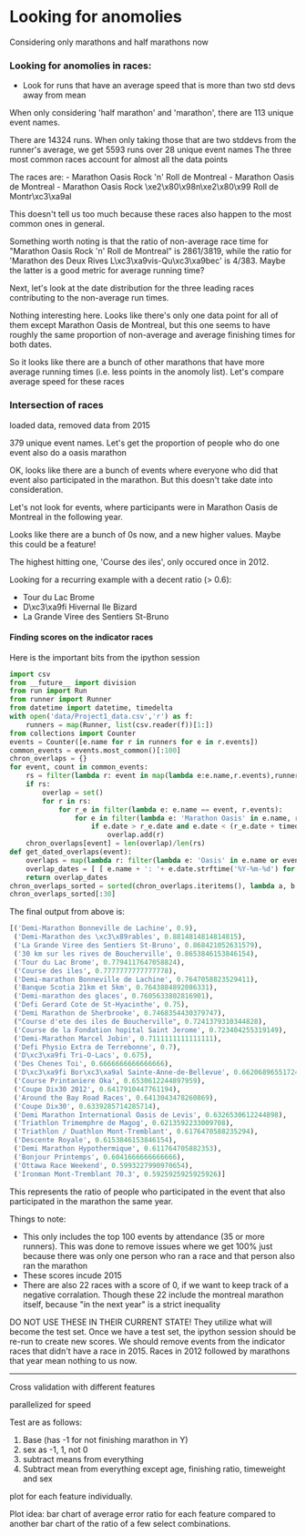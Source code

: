 # Looking for anomolies

Considering only marathons and half marathons now

### Looking for anomolies in races:
- Look for runs that have an average speed that is more than two std devs away from mean

When only considering 'half marathon' and 'marathon', there are 113 unique event names.

There are 14324 runs. When only taking those that are two stddevs from the runner's average, we get 5593 runs over 28 unique event names
The three most common races account for almost all the data points

The races are:
    - Marathon Oasis Rock 'n' Roll de Montreal
    - Marathon Oasis de Montreal
    - Marathon Oasis Rock \xe2\x80\x98n\xe2\x80\x99 Roll de Montr\xc3\xa9al

This doesn't tell us too much because these races also happen to the most common ones in general.

Something worth noting is that the ratio of non-average race time for "Marathon Oasis Rock 'n' Roll de Montreal" is 2861/3819, while the ratio for 'Marathon des Deux Rives L\xc3\xa9vis-Qu\xc3\xa9bec' is 4/383. Maybe the latter is a good metric for average running time?


Next, let's look at the date distribution for the three leading races contributing to the non-average run times.

Nothing interesting here. Looks like there's only one data point for all of them except Marathon Oasis de Montreal, but this one seems to have roughly the same proportion of non-average and average finishing times for both dates.


So it looks like there are a bunch of other marathons that have more average running times (i.e. less points in the anomoly list). Let's compare average speed for these races


### Intersection of races

loaded data, removed data from 2015

379 unique event names. Let's get the proportion of people who do one event also do a
oasis marathon

OK, looks like there are a bunch of events where everyone who did that event also
participated in the marathon. But this doesn't take date into consideration.

Let's not look for events, where participants were in Marathon Oasis de Montreal in the following year.

Looks like there are a bunch of 0s now, and a new higher values. Maybe this could be a feature!


The highest hitting one, 'Course des iles', only occured once in 2012.

Looking for a recurring example with a decent ratio (> 0.6):
- Tour du Lac Brome
- D\xc3\xa9fi Hivernal Ile Bizard
- La Grande Viree des Sentiers St-Bruno

#### Finding scores on the indicator races

Here is the important bits from the ipython session

```python
import csv
from __future__ import division
from run import Run
from runner import Runner
from datetime import datetime, timedelta
with open('data/Project1_data.csv','r') as f:
    runners = map(Runner, list(csv.reader(f))[1:])
from collections import Counter
events = Counter([e.name for r in runners for e in r.events])
common_events = events.most_common()[:100]
chron_overlaps = {}
for event, count in common_events:
    rs = filter(lambda r: event in map(lambda e:e.name,r.events),runners)
    if rs:
        overlap = set()
        for r in rs:
            for r_e in filter(lambda e: e.name == event, r.events):
                for e in filter(lambda e: 'Marathon Oasis' in e.name, r.events):
                    if e.date > r_e.date and e.date < (r_e.date + timedelta(days=265)):
                        overlap.add(r)
    chron_overlaps[event] = len(overlap)/len(rs)
def get_dated_overlaps(event):
    overlaps = map(lambda r: filter(lambda e: 'Oasis' in e.name or event in e.name, r.events), rs)
    overlap_dates = [ [ e.name + ': '+ e.date.strftime('%Y-%m-%d') for e in re] for re in overlaps]
    return overlap_dates
chron_overlaps_sorted = sorted(chron_overlaps.iteritems(), lambda a, b: 1 if a[1] < b[1] else 0 if a[1] == b[1] else -1)
chron_overlaps_sorted[:30]
```

The final output from above is:
```python
[('Demi-Marathon Bonneville de Lachine', 0.9),
 ('Demi-Marathon des \xc3\x89rables', 0.8814814814814815),
 ('La Grande Viree des Sentiers St-Bruno', 0.868421052631579),
 ('30 km sur les rives de Boucherville', 0.8653846153846154),
 ('Tour du Lac Brome', 0.7794117647058824),
 ('Course des iles', 0.7777777777777778),
 ('Demi-marathon Bonneville de Lachine', 0.7647058823529411),
 ('Banque Scotia 21km et 5km', 0.7643884892086331),
 ('Demi-marathon des glaces', 0.7605633802816901),
 ('Defi Gerard Cote de St-Hyacinthe', 0.75),
 ('Demi Marathon de Sherbrooke', 0.7468354430379747),
 ("Course d'ete des iles de Boucherville", 0.7241379310344828),
 ('Course de la Fondation hopital Saint Jerome', 0.723404255319149),
 ('Demi-Marathon Marcel Jobin', 0.7111111111111111),
 ('Defi Physio Extra de Terrebonne', 0.7),
 ('D\xc3\xa9fi Tri-O-Lacs', 0.675),
 ('Des Chenes Toi', 0.6666666666666666),
 ('D\xc3\xa9fi Bor\xc3\xa9al Sainte-Anne-de-Bellevue', 0.6620689655172414),
 ('Course Printaniere Oka', 0.6530612244897959),
 ('Coupe Dix30 2012', 0.6417910447761194),
 ('Around the Bay Road Races', 0.6413043478260869),
 ('Coupe Dix30', 0.6339285714285714),
 ('Demi Marathon International Oasis de Levis', 0.6326530612244898),
 ('Triathlon Trimemphre de Magog', 0.6213592233009708),
 ('Triathlon / Duathlon Mont-Tremblant', 0.6176470588235294),
 ('Descente Royale', 0.6153846153846154),
 ('Demi Marathon Hypothermique', 0.611764705882353),
 ('Bonjour Printemps', 0.6041666666666666),
 ('Ottawa Race Weekend', 0.5993227990970654),
 ('Ironman Mont-Tremblant 70.3', 0.5925925925925926)]
```

This represents the ratio of people who participated in the event that also participated
in the marathon the same year.

Things to note:
- This only includes the top 100 events by attendance (35 or more runners). This was done to remove issues where we get 100% just because there was only one person who ran a race and that person also ran the marathon
- These scores incude 2015
- There are also 22 races with a score of 0, if we want to keep track of a negative corralation. Though these 22 include the montreal marathon itself, because "in the next year" is a strict inequality

DO NOT USE THESE IN THEIR CURRENT STATE! They utilize what will become the test set.
Once we have a test set, the ipython session should be re-run to create new scores.
We should remove events from the indicator races that didn't have a race in 2015. Races in 2012 followed by marathons that year mean nothing to us now.


------------

Cross validation with different features

parallelized for speed

Test are as follows:

1. Base (has -1 for not finishing marathon in Y)
2. sex as -1, 1, not 0
3. subtract means from everything
4. Subtract mean from everything except age, finishing ratio, timeweight and sex


plot for each feature individually.

Plot idea: bar chart of average error ratio for each feature compared to another bar
chart of the ratio of a few select combinations. 



